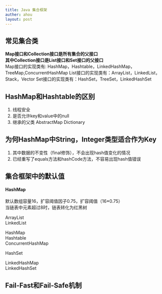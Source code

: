 ```yaml
---
title: Java 集合框架
auther: ahou
layout: post
---
```


## 常见集合类
**Map接口和Collection接口是所有集合的父接口  
其中Collection接口是List接口和Set接口的父接口**  
Map接口的实现类有: HashMap，Hashtable，LinkedHashMap，TreeMap,ConcurrentHashMap
List接口的实现类有：ArrayList，LinkedList，Stack，Vector
Set接口的实现类有：HashSet，TreeSet，LinkedHashSet


## HashMap和Hashtable的区别
1. 线程安全
2. 是否允许key和value中的null
3. 继承的父类 AbstractMap  Dictionary

## 为何HashMap中String，Integer类型适合作为Key
1. 其中数据的不变性（final修饰），不会出现hash值变化的情况
2. 已经重写了equals方法和hashCode方法，不容易出现hash值错误

## 集合框架中的默认值
#### HashMap
默认数组容量16，扩容阈值因子0.75，扩容阈值（16*0.75）  
当链表中元素超过8时，链表转化为红黑树  


ArrayList  
LinkedList  

HashMap  
Hashtable  
ConcurrentHashMap  

HashSet  

LinkedHashMap  
LinkedHashSet  

## Fail-Fast和Fail-Safe机制